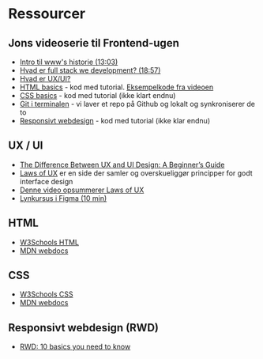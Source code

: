 # Ressourcer

## Jons videoserie til Frontend-ugen

- [Intro til www's historie (13:03)](https://cphbusiness.cloud.panopto.eu/Panopto/Pages/Viewer.aspx?id=f3f1894d-05fc-4b9c-8b7f-b083010c1da1)
- [Hvad er full stack we development? (18:57)](https://cphbusiness.cloud.panopto.eu/Panopto/Pages/Viewer.aspx?id=a17856b5-4dfd-4a9f-bb49-b08301221b06)
- [Hvad er UX/UI?](https://cphbusiness.cloud.panopto.eu/Panopto/Pages/Viewer.aspx?id=3e8bfcf9-49ca-4587-890b-b08500ede1b6)
- [HTML basics](https://cphbusiness.cloud.panopto.eu/Panopto/Pages/Viewer.aspx?id=b6652f11-6708-4e14-b892-b08801607448) - kod med tutorial. [Eksempelkode fra videoen](https://github.com/dat2Cph/content/blob/main/webstack/frontend/basic_html/index.html)
- [CSS basics]() - kod med tutorial (ikke klart endnu)
- [Git i terminalen](https://cphbusiness.cloud.panopto.eu/Panopto/Pages/Viewer.aspx?id=56347a0b-13cd-43f8-bdc6-b08a00f4b736) - vi laver et repo på Github og lokalt og synkroniserer de to
- [Responsivt webdesign]() - kod med tutorial (ikke klar endnu)

## UX / UI

- [The Difference Between UX and UI Design: A Beginner’s Guide](https://careerfoundry.com/en/blog/ux-design/the-difference-between-ux-and-ui-design-a-laymans-guide/)
- [Laws of UX](https://lawsofux.com/en/) er en side der samler og overskueliggør principper for godt interface design
- [Denne video opsummerer Laws of UX](https://www.youtube.com/watch?t=1&v=fYs2Mdyasuc)
- [Lynkursus i Figma (10 min)](https://www.youtube.com/watch?t=1&v=nZ57MPVbHUg)

## HTML

- [W3Schools HTML](https://www.w3schools.com/html/default.asp)
- [MDN webdocs](https://developer.mozilla.org/en-US/docs/Web/HTML)

## CSS
- [W3Schools CSS](https://www.w3schools.com/css/default.asp)
- [MDN webdocs](https://developer.mozilla.org/en-US/docs/Web/CSS)

## Responsivt webdesign (RWD)
- [RWD: 10 basics you need to know](https://www.youtube.com/watch?v=zF6VSky4SIc)
